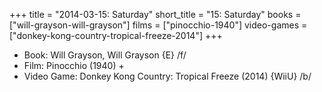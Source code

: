 +++
title = "2014-03-15: Saturday"
short_title = "15: Saturday"
books = ["will-grayson-will-grayson"]
films = ["pinocchio-1940"]
video-games = ["donkey-kong-country-tropical-freeze-2014"]
+++


* Book: Will Grayson, Will Grayson {E} /f/
* Film: Pinocchio (1940) +
* Video Game: Donkey Kong Country: Tropical Freeze (2014) {WiiU} /b/
